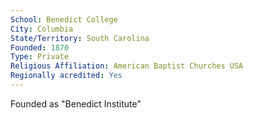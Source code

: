 ```yaml
---
School: Benedict College
City: Columbia
State/Territory: South Carolina
Founded: 1870
Type: Private
Religious Affiliation: American Baptist Churches USA
Regionally acredited: Yes
---
```

Founded as "Benedict Institute"